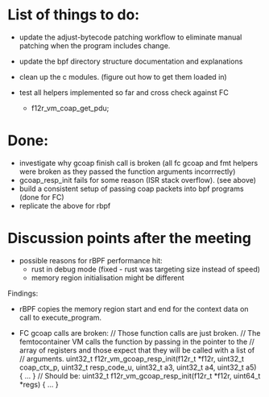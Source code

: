 
# List of things to do:

- update the adjust-bytecode patching workflow to eliminate manual patching
  when the program includes change.

- update the bpf directory structure documentation and explanations
- clean up the c modules. (figure out how to get them loaded in)


- test all helpers implemented so far and cross check against FC
    - f12r_vm_coap_get_pdu;


# Done:
- investigate why gcoap finish call is broken (all fc gcoap and fmt helpers were
  broken as they passed the function arguments incorrrectly)
- gcoap_resp_init fails for some reason (ISR stack overflow). (see above)
- build a consistent setup of passing coap packets into bpf programs (done for FC)
- replicate the above for rbpf


# Discussion points after the meeting

- possible reasons for rBPF performance hit:
  - rust in debug mode (fixed - rust was targeting size instead of speed)
  - memory region initialisation might be different


Findings:
- rBPF copies the memory region start and end for the context data on call to
  execute_program.

- FC gcoap calls are broken:
// Those function calls are just broken.
// The femtocontainer VM calls the function by passing in the pointer to the
// array of registers and those expect that they will be called with a list of
// arguments.
uint32_t f12r_vm_gcoap_resp_init(f12r_t *f12r, uint32_t coap_ctx_p, uint32_t resp_code_u, uint32_t a3, uint32_t a4, uint32_t a5)
{ ... }
// Should be:
uint32_t f12r_vm_gcoap_resp_init(f12r_t *f12r, uint64_t *regs)
{ ... }


